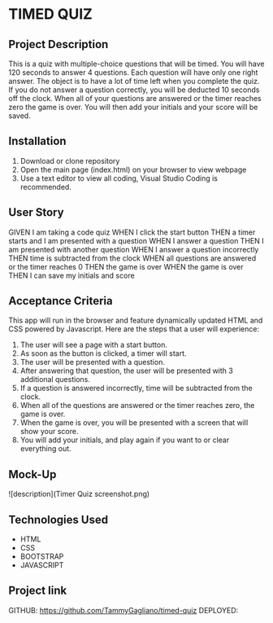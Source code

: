 # TIMED QUIZ
## Project Description

This is a quiz with multiple-choice questions that will be timed. You will have 120 seconds to answer 4 questions. Each question will have only one right answer. The object is to have a lot of time left when you complete the quiz. If you do not answer a question correctly, you will be deducted 10 seconds off the clock. When all of your questions are answered or the timer reaches zero the game is over. You will then add your initials and your score will be saved. 
## Installation

1. Download or clone repository
2. Open the main page (index.html) on your browser to view webpage
3. Use a text editor to view all coding, Visual Studio Coding is recommended.
## User Story

GIVEN I am taking a code quiz
WHEN I click the start button
THEN a timer starts and I am presented with a question
WHEN I answer a question
THEN I am presented with another question
WHEN I answer a question incorrectly
THEN time is subtracted from the clock
WHEN all questions are answered or the timer reaches 0
THEN the game is over
WHEN the game is over
THEN I can save my initials and score
## Acceptance Criteria

This app will run in the browser and feature dynamically updated HTML and CSS powered by Javascript. Here are the steps that a user will experience: 

1. The user will see a page with a start button.
2. As soon as the button is clicked, a timer will start.
3. The user will be presented with a question.
4. After answering that question, the user will be presented with 3 additional questions.
5. If a question is answered incorrectly, time will be subtracted from the clock.
6. When all of the questions are answered or the timer reaches zero, the game is over. 
7. When the game is over, you will be presented with a screen that will show your score. 
8. You will add your initials, and play again if you want to or clear everything out. 
## Mock-Up
![description](Timer Quiz screenshot.png)

## Technologies Used 

- HTML
- CSS
- BOOTSTRAP
- JAVASCRIPT 

## Project link

GITHUB: https://github.com/TammyGagliano/timed-quiz
DEPLOYED: 
